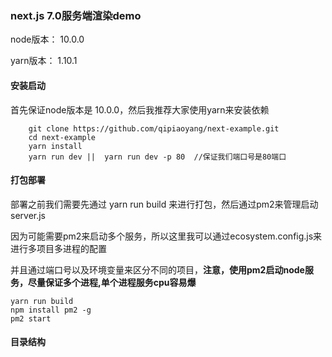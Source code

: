 ### next.js 7.0服务端渲染demo

node版本： 10.0.0

yarn版本： 1.10.1

#### 安装启动
首先保证node版本是 10.0.0，然后我推荐大家使用yarn来安装依赖

```
	git clone https://github.com/qipiaoyang/next-example.git
	cd next-example
	yarn install
	yarn run dev ||  yarn run dev -p 80  //保证我们端口号是80端口
```

#### 打包部署

部署之前我们需要先通过 yarn run build 来进行打包，然后通过pm2来管理启动server.js

因为可能需要pm2来启动多个服务，所以这里我可以通过ecosystem.config.js来进行多项目多进程的配置

并且通过端口号以及环境变量来区分不同的项目，__注意，使用pm2启动node服务，尽量保证多个进程,单个进程服务cpu容易爆__
```
yarn run build
npm install pm2 -g
pm2 start
```

#### 目录结构